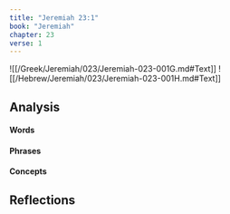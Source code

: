 ```yaml
---
title: "Jeremiah 23:1"
book: "Jeremiah"
chapter: 23
verse: 1
---
```

![[/Greek/Jeremiah/023/Jeremiah-023-001G.md#Text]]
![[/Hebrew/Jeremiah/023/Jeremiah-023-001H.md#Text]]

## Analysis

#### Words

#### Phrases

#### Concepts

## Reflections
